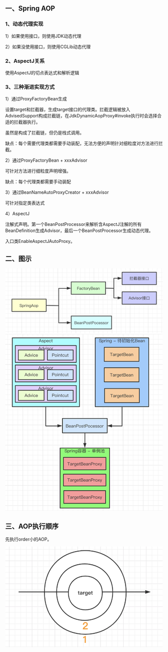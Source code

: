 ## 一、Spring AOP

### 1、动态代理实现

1）如果使用接口，则使用JDK动态代理

2）如果没使用接口，则使用CGLib动态代理

### 2、AspectJ关系

使用AspectJ的切点表达式和解析逻辑

### 3、三种渐进实现方式

1）通过ProxyFactoryBean生成

设置target和拦截器，生成target接口的代理类。拦截逻辑被放入AdvisedSupport构成拦截链，在JdkDynamicAopProxy#invoke执行时会选择合适的拦截器执行。

虽然是构成了拦截链，但仍是栈式调用。

缺点：每个需要代理类都需要手动装配，无法方便的声明针对细粒度对方法进行拦截。

2）通过ProxyFactoryBean + xxxAdvisor

可针对方法进行细粒度声明增强。

缺点：每个代理类都需要手动装配

3）通过BeanNameAutoProxyCreator + xxxAdvisor

可针对指定类表达式

4）AspectJ

注解式声明。第一个BeanPostProcessor来解析含AspectJ注解的所有BeanDefinition生成Advisor，最后一个BeanPostProcessor生成动态代理。

入口类EnableAspectJAutoProxy。

## 二、图示

<img src="pic/1240-20210115015443984.png" alt="Spring AOP实现方式" style="zoom:50%;" />

<img src="pic/1240-20210115015444042.png" alt="基于注解和BeanPostProcessor的实现" style="zoom:67%;" />

## 三、AOP执行顺序

先执行order小的AOP。

![image-20220313212158737](pic/image-20220313212158737.png)
